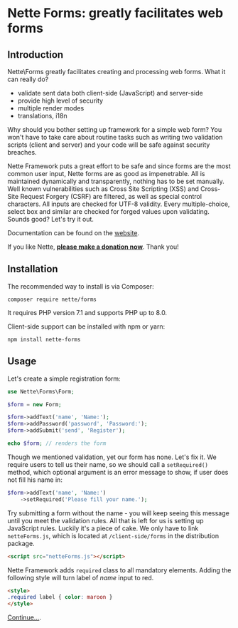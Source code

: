 Nette Forms: greatly facilitates web forms
==========================================

Introduction
------------

Nette\Forms greatly facilitates creating and processing web forms. What it can really do?

- validate sent data both client-side (JavaScript) and server-side
- provide high level of security
- multiple render modes
- translations, i18n

Why should you bother setting up framework for a simple web form? You won't have to take care about routine tasks such as writing two validation scripts (client and server) and your code will be safe against security breaches.

Nette Framework puts a great effort to be safe and since forms are the most common user input, Nette forms are as good as impenetrable. All is maintained dynamically and transparently, nothing has to be set manually. Well known vulnerabilities such as Cross Site Scripting (XSS) and Cross-Site Request Forgery (CSRF) are filtered, as well as special control characters. All inputs are checked for UTF-8 validity. Every multiple-choice, select box and similar are checked for forged values upon validating. Sounds good? Let's try it out.

Documentation can be found on the [website](https://doc.nette.org/forms).

If you like Nette, **[please make a donation now](https://nette.org/donate)**. Thank you!


Installation
------------

The recommended way to install is via Composer:

```
composer require nette/forms
```

It requires PHP version 7.1 and supports PHP up to 8.0.


Client-side support can be installed with npm or yarn:

```
npm install nette-forms
```

Usage
-----

Let's create a simple registration form:

```php
use Nette\Forms\Form;

$form = new Form;

$form->addText('name', 'Name:');
$form->addPassword('password', 'Password:');
$form->addSubmit('send', 'Register');

echo $form; // renders the form
```
Though we mentioned validation, yet our form has none. Let's fix it. We require users to tell us their name, so we should call a `setRequired()` method, which optional argument is an error message to show, if user does not fill his name in:

```php
$form->addText('name', 'Name:')
	->setRequired('Please fill your name.');
```

Try submitting a form without the name - you will keep seeing this message until you meet the validation rules. All that is left for us is setting up JavaScript rules. Luckily it's a piece of cake. We only have to link `netteForms.js`, which is located at `/client-side/forms` in the distribution package.

```html
<script src="netteForms.js"></script>
```

Nette Framework adds `required` class to all mandatory elements. Adding the following style will turn label of *name* input to red.

```html
<style>
.required label { color: maroon }
</style>
```

[Continue…](https://doc.nette.org/en/forms).
